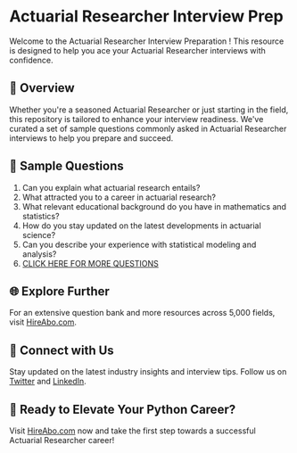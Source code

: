 # Actuarial Researcher Interview Prep

Welcome to the Actuarial Researcher Interview Preparation ! This resource is designed to help you ace your Actuarial Researcher interviews with confidence.

## 🚀 Overview

Whether you're a seasoned Actuarial Researcher or just starting in the field, this repository is tailored to enhance your interview readiness. We've curated a set of sample questions commonly asked in Actuarial Researcher interviews to help you prepare and succeed.

## 📝 Sample Questions

1. Can you explain what actuarial research entails?
2. What attracted you to a career in actuarial research?
3. What relevant educational background do you have in mathematics and statistics?
4. How do you stay updated on the latest developments in actuarial science?
5. Can you describe your experience with statistical modeling and analysis?
6. [CLICK HERE FOR MORE QUESTIONS](https://hireabo.com/job/19_2_23/Actuarial%20Researcher)

## 🌐 Explore Further

For an extensive question bank and more resources across 5,000 fields, visit [HireAbo.com](https://www.hireabo.com).

## 📱 Connect with Us

Stay updated on the latest industry insights and interview tips. Follow us on [Twitter](https://twitter.com/hireabo) and [LinkedIn](https://www.linkedin.com/in/hire-abo-3609972a8/).

## 🚀 Ready to Elevate Your Python Career?

Visit [HireAbo.com](https://www.hireabo.com) now and take the first step towards a successful Actuarial Researcher career!